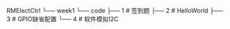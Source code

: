 RMElectCtrl
└── week1
    └── code
        ├── 1        # 签到题
        ├── 2        # HelloWorld
        ├── 3        # GPIO缺省配置
        └── 4        # 软件模拟I2C